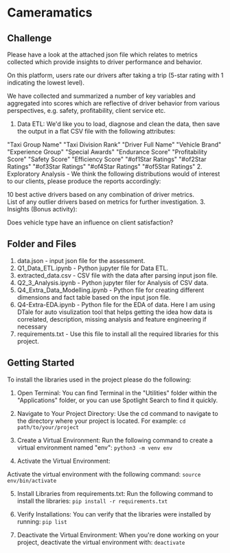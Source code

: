 # Cameramatics

## Challenge
Please have a look at the attached json file which relates to metrics collected which provide insights to driver performance and behavior.

On this platform, users rate our drivers after taking a trip (5-star rating with 1 indicating the lowest level). 

We have collected and summarized a number of key variables and aggregated into scores which are reflective of driver behavior from various perspectives, e.g. safety, profitability, client service etc.  
1. Data ETL: We'd like you to load, diagnose and clean the data, then save the output in a flat CSV file with the following attributes:

"Taxi Group Name" 
"Taxi Division Rank" 
"Driver Full Name" 
"Vehicle Brand"
"Experience Group" 
"Special Awards"
"Endurance Score"
"Profitability Score" 
"Safety Score"
"Efficiency Score"
"#of1Star Ratings"
"#of2Star Ratings"
"#of3Star Ratings"
"#of4Star Ratings"
"#of5Star Ratings"
2. Exploratory Analysis - We think the following distributions would of interest to our clients, please produce the reports accordingly: 

10 best active drivers based on any combination of driver metrics.  
List of any outlier drivers based on metrics for further investigation.
3. Insights (Bonus activity):

Does vehicle type have an influence on client satisfaction? 

## Folder and Files
1. data.json - input json file for the assessment.
2. Q1_Data_ETL.ipynb - Python jupyter file for Data ETL.
3. extracted_data.csv - CSV file with the data after parsing input json file.
4. Q2_3_Analysis.ipynb - Python jupyter filer for Analysis of CSV data.
5. Q4_Extra_Data_Modelling.ipynb - Python file for creating different dimensions and fact table based on the input json file.
6. Q4-Extra-EDA.ipynb - Python file for the EDA of data. Here I am using DTale for auto visulization tool that helps getting the idea how data is correlated, description, missing analysis and feature engineering if necessary
7. requirements.txt - Use this file to install all the required libraries for this project.

## Getting Started
To install the libraries used in the project please do the following:
1. Open Terminal:
You can find Terminal in the "Utilities" folder within the "Applications" folder, or you can use Spotlight Search to find it quickly.

2. Navigate to Your Project Directory:
Use the cd command to navigate to the directory where your project is located. For example:
`cd path/to/your/project`

3. Create a Virtual Environment:
Run the following command to create a virtual environment named "env":
`python3 -m venv env`

4. Activate the Virtual Environment:

Activate the virtual environment with the following command:
`source env/bin/activate`

5. Install Libraries from requirements.txt:
Run the following command to install the libraries:
`pip install -r requirements.txt`

6. Verify Installations:
You can verify that the libraries were installed by running:
`pip list`

7. Deactivate the Virtual Environment:
When you're done working on your project, deactivate the virtual environment with:
`deactivate`
